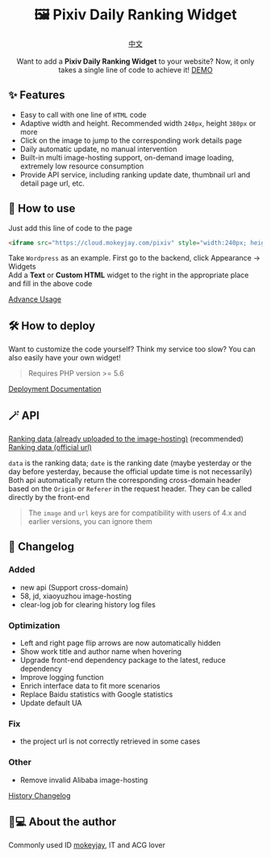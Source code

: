 <h1 align="center">🖼️ Pixiv Daily Ranking Widget</h1>
<p align="center">
    <a href="README.md">中文</a>
    <br><br>
    Want to add a <span style="font-weight: bold">Pixiv Daily Ranking Widget</span> to your website? Now, it only takes a single line of code to achieve it!
    <a href="https://cloud.mokeyjay.com/pixiv/demo.html" target="_blank">DEMO</a>
</p>

## ✨ Features
- Easy to call with one line of `HTML` code
- Adaptive width and height. Recommended width `240px`, height `380px` or more
- Click on the image to jump to the corresponding work details page
- Daily automatic update, no manual intervention
- Built-in multi image-hosting support, on-demand image loading, extremely low resource consumption
- Provide API service, including ranking update date, thumbnail url and detail page url, etc.

## 🤔 How to use
Just add this line of code to the page
```html
<iframe src="https://cloud.mokeyjay.com/pixiv" style="width:240px; height:380px; border: 0"></iframe>
```

Take `Wordpress` as an example. First go to the backend, click Appearance -> Widgets  
Add a **Text** or **Custom HTML** widget to the right in the appropriate place and fill in the above code

[Advance Usage](doc/advance-usage.en.md)

## 🛠️ How to deploy
Want to customize the code yourself? Think my service too slow?
You can also easily have your own widget!
> Requires PHP version >= 5.6

[Deployment Documentation](doc/deploy.en.md)

## 🪄 API
[Ranking data (already uploaded to the image-hosting)](https://cloud.mokeyjay.com/pixiv/?r=api/pixiv-json) (recommended)  
[Ranking data (official url)](https://cloud.mokeyjay.com/pixiv/?r=api/source-json)

`data` is the ranking data; `date` is the ranking date (maybe yesterday or the day before yesterday, because the official update time is not necessarily)  
Both api automatically return the corresponding cross-domain header based on the `Origin` or `Referer` in the request header. They can be called directly by the front-end

> The `image` and `url` keys are for compatibility with users of 4.x and earlier versions, you can ignore them

## 🌟 Changelog
### Added
- new api (Support cross-domain)
- 58, jd, xiaoyuzhou image-hosting
- clear-log job for clearing history log files
### Optimization
- Left and right page flip arrows are now automatically hidden
- Show work title and author name when hovering
- Upgrade front-end dependency package to the latest, reduce dependency
- Improve logging function
- Enrich interface data to fit more scenarios
- Replace Baidu statistics with Google statistics
- Update default UA
### Fix
- the project url is not correctly retrieved in some cases
### Other
- Remove invalid Alibaba image-hosting

[History Changelog](doc/log.en.md)

## 👨💻 About the author
Commonly used ID [mokeyjay](https://www.mokeyjay.com), IT and ACG lover